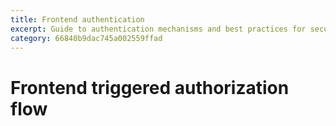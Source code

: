 ```yaml
---
title: Frontend authentication
excerpt: Guide to authentication mechanisms and best practices for secure access to Open Gateway APIs on flows triggered from the frontend
category: 66840b9dac745a002559ffad
---
```


# Frontend triggered authorization flow